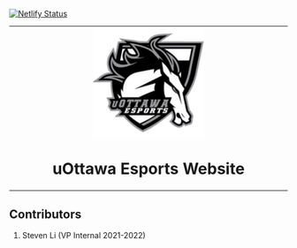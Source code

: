 [![Netlify Status](https://api.netlify.com/api/v1/badges/f5729a3a-da27-4b8f-b7cf-7f42a316841e/deploy-status)](https://app.netlify.com/sites/uottawaesports/deploys)

<table align="center"><tr><td align="center" width="9999">
<img width="200" align="center" alt="logo" src="images/logo-square.png">

# uOttawa Esports Website

</td></tr></table>

## Contributors

1. Steven Li (VP Internal 2021-2022)